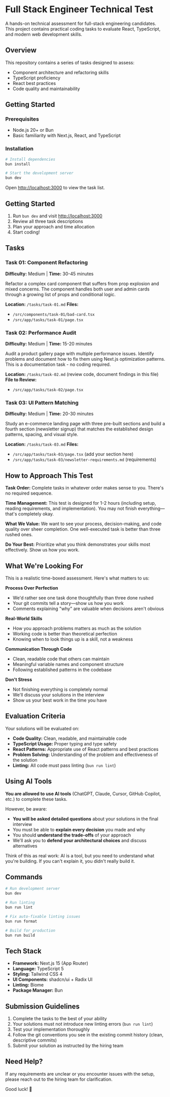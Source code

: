 # Full Stack Engineer Technical Test

A hands-on technical assessment for full-stack engineering candidates. This project contains practical coding tasks to evaluate React, TypeScript, and modern web development skills.

## Overview

This repository contains a series of tasks designed to assess:
- Component architecture and refactoring skills
- TypeScript proficiency
- React best practices
- Code quality and maintainability

## Getting Started

### Prerequisites
- Node.js 20+ or Bun
- Basic familiarity with Next.js, React, and TypeScript

### Installation

```bash
# Install dependencies
bun install

# Start the development server
bun dev
```

Open [http://localhost:3000](http://localhost:3000) to view the task list.

## Getting Started

1. Run `bun dev` and visit [http://localhost:3000](http://localhost:3000)
2. Review all three task descriptions
3. Plan your approach and time allocation
4. Start coding!

## Tasks

### Task 01: Component Refactoring
**Difficulty:** Medium | **Time:** 30-45 minutes

Refactor a complex card component that suffers from prop explosion and mixed concerns. The component handles both user and admin cards through a growing list of props and conditional logic.

**Location:** `/tasks/task-01.md`
**Files:**
- `/src/components/task-01/bad-card.tsx`
- `/src/app/tasks/task-01/page.tsx`

### Task 02: Performance Audit
**Difficulty:** Medium | **Time:** 15-20 minutes

Audit a product gallery page with multiple performance issues. Identify problems and document how to fix them using Next.js optimization patterns. This is a documentation task - no coding required.

**Location:** `/tasks/task-02.md` (review code, document findings in this file)
**File to Review:**
- `/src/app/tasks/task-02/page.tsx`

### Task 03: UI Pattern Matching
**Difficulty:** Medium | **Time:** 20-30 minutes

Study an e-commerce landing page with three pre-built sections and build a fourth section (newsletter signup) that matches the established design patterns, spacing, and visual style.

**Location:** `/tasks/task-03.md`
**Files:**
- `/src/app/tasks/task-03/page.tsx` (add your section here)
- `/src/app/tasks/task-03/newsletter-requirements.md` (requirements)

## How to Approach This Test

**Task Order:** Complete tasks in whatever order makes sense to you. There's no required sequence.

**Time Management:** This test is designed for 1-2 hours (including setup, reading requirements, and implementation). You may not finish everything—that's completely okay.

**What We Value:** We want to see your process, decision-making, and code quality over sheer completion. One well-executed task is better than three rushed ones.

**Do Your Best:** Prioritize what you think demonstrates your skills most effectively. Show us how you work.

## What We're Looking For

This is a realistic time-boxed assessment. Here's what matters to us:

**Process Over Perfection**
- We'd rather see one task done thoughtfully than three done rushed
- Your git commits tell a story—show us how you work
- Comments explaining "why" are valuable when decisions aren't obvious

**Real-World Skills**
- How you approach problems matters as much as the solution
- Working code is better than theoretical perfection
- Knowing when to look things up is a skill, not a weakness

**Communication Through Code**
- Clean, readable code that others can maintain
- Meaningful variable names and component structure
- Following established patterns in the codebase

**Don't Stress**
- Not finishing everything is completely normal
- We'll discuss your solutions in the interview
- Show us your best work in the time you have

## Evaluation Criteria

Your solutions will be evaluated on:
- **Code Quality:** Clean, readable, and maintainable code
- **TypeScript Usage:** Proper typing and type safety
- **React Patterns:** Appropriate use of React patterns and best practices
- **Problem Solving:** Understanding of the problem and effectiveness of the solution
- **Linting:** All code must pass linting (`bun run lint`)

## Using AI Tools

**You are allowed to use AI tools** (ChatGPT, Claude, Cursor, GitHub Copilot, etc.) to complete these tasks.

However, be aware:
- **You will be asked detailed questions** about your solutions in the final interview
- You must be able to **explain every decision** you made and why
- You should **understand the trade-offs** of your approach
- We'll ask you to **defend your architectural choices** and discuss alternatives

Think of this as real work: AI is a tool, but you need to understand what you're building. If you can't explain it, you didn't really build it.

## Commands

```bash
# Run development server
bun dev

# Run linting
bun run lint

# Fix auto-fixable linting issues
bun run format

# Build for production
bun run build
```

## Tech Stack

- **Framework:** Next.js 15 (App Router)
- **Language:** TypeScript 5
- **Styling:** Tailwind CSS 4
- **UI Components:** shadcn/ui + Radix UI
- **Linting:** Biome
- **Package Manager:** Bun

## Submission Guidelines

1. Complete the tasks to the best of your ability
2. Your solutions must not introduce new linting errors (`bun run lint`)
3. Test your implementation thoroughly
4. Follow the git conventions you see in the existing commit history (clean, descriptive commits)
5. Submit your solution as instructed by the hiring team

## Need Help?

If any requirements are unclear or you encounter issues with the setup, please reach out to the hiring team for clarification.

Good luck! 🚀
